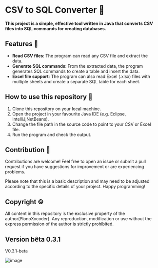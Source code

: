# CSV to SQL Converter 🔄

**This project is a simple, effective tool written in Java that converts CSV files into SQL commands for creating databases.**

## Features 🚀

- **Read CSV files**: The program can read any CSV file and extract the data.
- **Generate SQL commands**: From the extracted data, the program generates SQL commands to create a table and insert the data.
- **Excel file support**: The program can also read Excel (.xlsx) files with multiple sheets and create a separate SQL table for each sheet.

## How to use this repository 📖

1. Clone this repository on your local machine.
2. Open the project in your favourite Java IDE (e.g. Eclipse, IntelliJ,NetBeans).
3. Change the file path in the source code to point to your CSV or Excel file.
4. Run the program and check the output.

## Contribution 🤝

Contributions are welcome! Feel free to open an issue or submit a pull request if you have suggestions for improvement or are experiencing problems.

Please note that this is a basic description and may need to be adjusted according to the specific details of your project. Happy programming!

## Copyright ©️

All content in this repository is the exclusive property of the author(PlonoXxcoder). Any reproduction, modification or use without the express permission of the author is strictly prohibited.

## Version bêta 0.3.1
V0.3.1-beta

![image](https://github.com/PlonoXxcoder/CSVToSQLConverter/assets/92154741/e766f921-8502-4b27-95af-b4cb5d166f1f)

